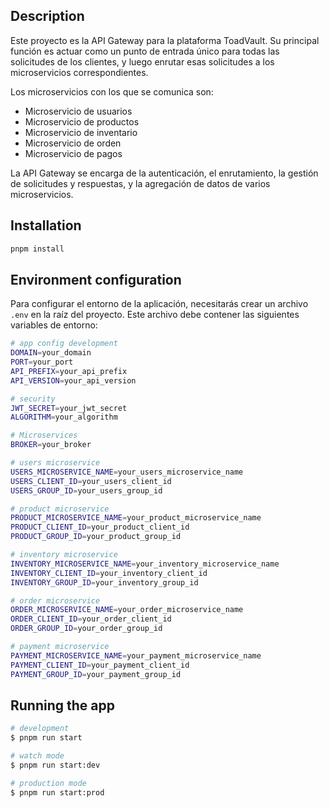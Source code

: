## Description

Este proyecto es la API Gateway para la plataforma ToadVault. Su principal función es actuar como un punto de entrada único para todas las solicitudes de los clientes, y luego enrutar esas solicitudes a los microservicios correspondientes.

Los microservicios con los que se comunica son:

- Microservicio de usuarios
- Microservicio de productos
- Microservicio de inventario
- Microservicio de orden
- Microservicio de pagos

La API Gateway se encarga de la autenticación, el enrutamiento, la gestión de solicitudes y respuestas, y la agregación de datos de varios microservicios.

## Installation

```bash
pnpm install
```

## Environment configuration

Para configurar el entorno de la aplicación, necesitarás crear un archivo `.env` en la raíz del proyecto. Este archivo debe contener las siguientes variables de entorno:

```bash
# app config development
DOMAIN=your_domain
PORT=your_port
API_PREFIX=your_api_prefix
API_VERSION=your_api_version

# security
JWT_SECRET=your_jwt_secret
ALGORITHM=your_algorithm

# Microservices
BROKER=your_broker

# users microservice
USERS_MICROSERVICE_NAME=your_users_microservice_name
USERS_CLIENT_ID=your_users_client_id
USERS_GROUP_ID=your_users_group_id

# product microservice
PRODUCT_MICROSERVICE_NAME=your_product_microservice_name
PRODUCT_CLIENT_ID=your_product_client_id
PRODUCT_GROUP_ID=your_product_group_id

# inventory microservice
INVENTORY_MICROSERVICE_NAME=your_inventory_microservice_name
INVENTORY_CLIENT_ID=your_inventory_client_id
INVENTORY_GROUP_ID=your_inventory_group_id

# order microservice
ORDER_MICROSERVICE_NAME=your_order_microservice_name
ORDER_CLIENT_ID=your_order_client_id
ORDER_GROUP_ID=your_order_group_id

# payment microservice
PAYMENT_MICROSERVICE_NAME=your_payment_microservice_name
PAYMENT_CLIENT_ID=your_payment_client_id
PAYMENT_GROUP_ID=your_payment_group_id
```

## Running the app

```bash
# development
$ pnpm run start

# watch mode
$ pnpm run start:dev

# production mode
$ pnpm run start:prod
```
